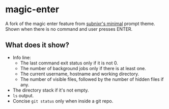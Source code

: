 magic-enter
===========

A fork of the magic enter feature from [subnixr's minimal] prompt theme.
Shown when there is no command and user presses ENTER.

What does it show?
------------------

  * Info line:
    * The last command exit status only if it is not 0.
    * The number of background jobs only if there is at least one.
    * The current username, hostname and working directory.
    * The number of visible files, followed by the number of hidden files if any.
  * The directory stack if it's not empty.
  * `ls` output.
  * Concise `git status` only when inside a git repo.

[subnixr's minimal]: https://github.com/subnixr/minimal
